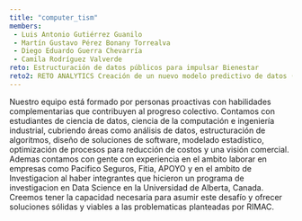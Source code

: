 ```yaml
---
title: "computer_tism"
members:
 - Luis Antonio Gutiérrez Guanilo
 - Martín Gustavo Pérez Bonany Torrealva
 - Diego Eduardo Guerra Chevarría
 - Camila Rodríguez Valverde
reto: Estructuración de datos públicos para impulsar Bienestar
reto2: RETO ANALYTICS Creación de un nuevo modelo predictivo de datos (NPS)
---
```


Nuestro equipo está formado por personas proactivas con habilidades complementarias que contribuyen al progreso colectivo. Contamos con estudiantes de ciencia de datos, ciencia de la computación e ingeniería industrial, cubriendo áreas como análisis de datos, estructuración de algoritmos, diseño de soluciones de software, modelado estadístico, optimización de procesos para reducción de costos y una visión comercial. Ademas contamos con gente con experiencia en el ambito laborar en empresas como Pacifico Seguros, Fitia, APOYO y en el ambito de Investigacion al haber integrantes que hicieron un programa de investigacion en Data Science en la Universidad de Alberta, Canada. Creemos tener la capacidad necesaria para asumir este desafío y ofrecer soluciones sólidas y viables a las problematicas planteadas por RIMAC. 